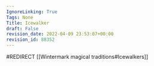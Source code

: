```yaml
---
IgnoreLinking: True
Tags: None
Title: Icewalker
draft: False
revision_date: 2022-04-09 23:53:07+00:00
revision_id: 88352
---
```


#REDIRECT [[Wintermark magical traditions#Icewalkers]]